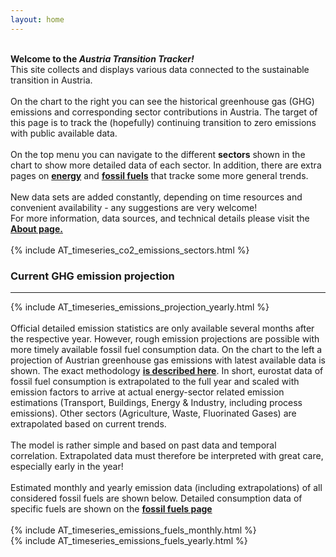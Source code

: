 ```yaml
---
layout: home
---
```



<div class="row">
 <div class="spacer"></div>

  <div class="column_left">
  <br>
  <b>Welcome to the <i>Austria Transition Tracker!</i> </b> <br>
  This site collects and displays various data connected to the sustainable transition in Austria. <br>
  <br>
  On the chart to the right you can see the historical greenhouse gas (GHG) emissions and corresponding sector contributions in Austria. The target of this page is to track the (hopefully) continuing transition to zero emissions with public available data.  <br> 
  <br>  
  On the top menu you can navigate to the different <b>sectors</b> shown in the chart to show more detailed data of each sector. In addition, there are extra pages on <b><a href= "{{ "/energy/" | relative_url }}">energy</a></b> and <b><a href= "{{ "/fossil_fuels/" | relative_url }}">fossil fuels</a></b> that tracke some more general trends. <br>
  <br> 
  New data sets are added constantly, depending on time resources and convenient availability - any suggestions are very welcome! <br>
  For more information, data sources, and technical details please visit the <b><a href= "{{ "/about/" | relative_url }}">About page.</a></b> <br> 
  <br>   
  </div>

 <div class="spacer"></div>

  <div class="column_right">
      {% include AT_timeseries_co2_emissions_sectors.html %}
  </div>

   <div class="spacer"></div>

</div> 

<div id="ghg_projection" class="row">
  <div class="spacer"></div>

  <div class="header-container">
    <h3 class="section-header">Current GHG emission projection</h3>
    <hr>
  </div>

  <div class="spacer"></div>
</div>


<div class="row">

 <div class="spacer"></div>

  <div class="column_left"> 
   {% include AT_timeseries_emissions_projection_yearly.html %}
   </div>

  <div class="spacer"></div>

  <div class="column_right">
  <br> 
    Official detailed emission statistics are only available several months after the respective year. However, rough emission projections are possible with more timely available fossil fuel consumption data. On the chart to the left a projection of Austrian greenhouse gas emissions with latest available data is shown. The exact methodology <b><a href= "{{ "/consumption-estimation/" | relative_url }}">is described here</a></b>. In short, eurostat data of fossil fuel consumption is extrapolated to the full year and scaled with emission factors to arrive at actual energy-sector related emission estimations (Transport, Buildings, Energy & Industry, including process emissions). Other sectors (Agriculture, Waste, Fluorinated Gases) are extrapolated based on current trends. <br> 
    <br> 
    The model is rather simple and based on past data and temporal correlation. Extrapolated data must therefore be interpreted with great care, especially early in the year! <br> 
    <br> 
    Estimated monthly and yearly emission data (including extrapolations) of all considered fossil fuels are shown below. Detailed consumption data of specific fuels are shown on the <b><a href= "{{ "/fossil_fuels/" | relative_url }}">fossil fuels page</a></b> <br><br>

  </div>

   <div class="spacer"></div>

</div> 


<div class="row">
</div> 

<div class="row">

 <div class="spacer"></div>

  <div class="column_left">
    {% include AT_timeseries_emissions_fuels_monthly.html %}
  </div>
  
 <div class="spacer"></div>

  <div class="column_right">
   {% include AT_timeseries_emissions_fuels_yearly.html %}
  </div>

   <div class="spacer"></div>

</div> 


